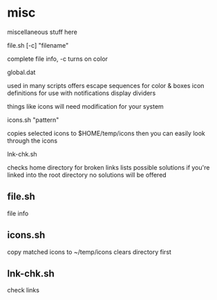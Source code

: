 # misc

miscellaneous stuff here

file.sh [-c] "filename"

complete file info, -c turns on color

global.dat

used in many scripts
offers escape sequences for color & boxes
icon definitions for use with notifications
display dividers

things like icons will need modification for your system

icons.sh "pattern"

copies selected icons to $HOME/temp/icons
then you can easily look through the icons

lnk-chk.sh

checks home directory for broken links
lists possible solutions
if you're linked into the root directory no solutions will be offered

file.sh
--------------------------------------------------------------------------------
file info

icons.sh
--------------------------------------------------------------------------------
copy matched icons to ~/temp/icons
clears directory first

lnk-chk.sh
--------------------------------------------------------------------------------
check links
